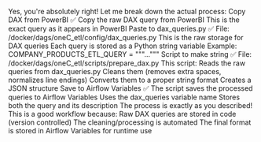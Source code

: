 Yes, you're absolutely right! Let me break down the actual process:
Copy DAX from PowerBI ✅
Copy the raw DAX query from PowerBI
This is the exact query as it appears in PowerBI
Paste to dax_queries.py ✅
File: /docker/dags/oneC_etl/config/dax_queries.py
This is the raw storage for DAX queries
Each query is stored as a Python string variable
Example: COMPANY_PRODUCTS_ETL_QUERY = """..."""
Script to make string ✅
File: /docker/dags/oneC_etl/scripts/prepare_dax.py
This script:
Reads the raw queries from dax_queries.py
Cleans them (removes extra spaces, normalizes line endings)
Converts them to a proper string format
Creates a JSON structure
Save to Airflow Variables ✅
The script saves the processed queries to Airflow Variables
Uses the dax_queries variable name
Stores both the query and its description
The process is exactly as you described! This is a good workflow because:
Raw DAX queries are stored in code (version controlled)
The cleaning/processing is automated
The final format is stored in Airflow Variables for runtime use